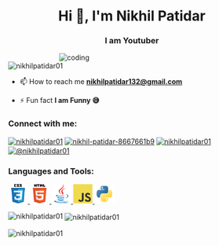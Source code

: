 
<h1 align="center">Hi 👋, I'm Nikhil Patidar</h1>
<h3 align="center">I am Youtuber</h3>
<img align="right" alt="coding" width="400" src="https://user-images.githubusercontent.com/55389276/140866485-8fb1c876-9a8f-4d6a-98dc-08c4981eaf70.gif">

<p align="left"> <img src="https://komarev.com/ghpvc/?username=nikhilpatidar01&label=Profile%20views&color=0e75b6&style=flat" alt="nikhilpatidar01" /> </p>

- 📫 How to reach me **nikhilpatidar132@gmail.com**

- ⚡ Fun fact **I am Funny 😅**

<h3 align="left">Connect with me:</h3>
<p align="left">
<a href="https://twitter.com/nikhilpatidar01" target="blank"><img align="center" src="https://raw.githubusercontent.com/rahuldkjain/github-profile-readme-generator/master/src/images/icons/Social/twitter.svg" alt="nikhilpatidar01" height="30" width="40" /></a>
<a href="https://linkedin.com/in/nikhil-patidar-8667661b9" target="blank"><img align="center" src="https://raw.githubusercontent.com/rahuldkjain/github-profile-readme-generator/master/src/images/icons/Social/linked-in-alt.svg" alt="nikhil-patidar-8667661b9" height="30" width="40" /></a>
<a href="https://instagram.com/nikhilpatidar01" target="blank"><img align="center" src="https://raw.githubusercontent.com/rahuldkjain/github-profile-readme-generator/master/src/images/icons/Social/instagram.svg" alt="nikhilpatidar01" height="30" width="40" /></a>
<a href="https://www.youtube.com/@nikhilpatidar01" target="blank"><img align="center" src="https://raw.githubusercontent.com/rahuldkjain/github-profile-readme-generator/master/src/images/icons/Social/youtube.svg" alt="@nikhilpatidar01" height="30" width="40" /></a>
</p>

<h3 align="left">Languages and Tools:</h3>
<p align="left"> <a href="https://www.w3schools.com/css/" target="_blank" rel="noreferrer"> <img src="https://raw.githubusercontent.com/devicons/devicon/master/icons/css3/css3-original-wordmark.svg" alt="css3" width="40" height="40"/> </a> <a href="https://www.w3.org/html/" target="_blank" rel="noreferrer"> <img src="https://raw.githubusercontent.com/devicons/devicon/master/icons/html5/html5-original-wordmark.svg" alt="html5" width="40" height="40"/> </a> <a href="https://www.java.com" target="_blank" rel="noreferrer"> <img src="https://raw.githubusercontent.com/devicons/devicon/master/icons/java/java-original.svg" alt="java" width="40" height="40"/> </a> <a href="https://developer.mozilla.org/en-US/docs/Web/JavaScript" target="_blank" rel="noreferrer"> <img src="https://raw.githubusercontent.com/devicons/devicon/master/icons/javascript/javascript-original.svg" alt="javascript" width="40" height="40"/> </a> <a href="https://www.python.org" target="_blank" rel="noreferrer"> <img src="https://raw.githubusercontent.com/devicons/devicon/master/icons/python/python-original.svg" alt="python" width="40" height="40"/> </a> </p>

<p><img align="left" src="https://github-readme-stats.vercel.app/api/top-langs?username=nikhilpatidar01&show_icons=true&locale=en&layout=compact" alt="nikhilpatidar01" /></p>

<p>&nbsp;<img align="center" src="https://github-readme-stats.vercel.app/api?username=nikhilpatidar01&show_icons=true&locale=en" alt="nikhilpatidar01" /></p>

<p><img align="center" src="https://github-readme-streak-stats.herokuapp.com/?user=nikhilpatidar01&" alt="nikhilpatidar01" /></p>
